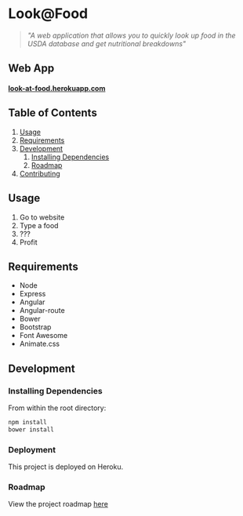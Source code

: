 # Look@Food

> *"A web application that allows you to quickly look up food in the USDA database and get nutritional breakdowns"*

## Web App
#### [look-at-food.herokuapp.com](http://look-at-food.herokuapp.com)

## Table of Contents

1. [Usage](#Usage)
1. [Requirements](#requirements)
1. [Development](#development)
    1. [Installing Dependencies](#installing-dependencies)
    1. [Roadmap](#roadmap)
1. [Contributing](#contributing)

## Usage

1. Go to website
1. Type a food
1. ???
1. Profit

## Requirements
- Node
- Express
- Angular
- Angular-route
- Bower
- Bootstrap
- Font Awesome
- Animate.css

## Development

### Installing Dependencies

From within the root directory:

```sh
npm install
bower install
```

### Deployment

This project is deployed on Heroku.

### Roadmap

View the project roadmap [here](https://github.com/dougshamoo/look-at-food/issues)
